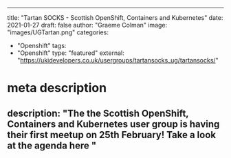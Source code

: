 
--- 

title: "Tartan SOCKS - Scottish OpenShift, Containers and Kubernetes"
date: 2021-01-27
draft: false
author: "Graeme Colman"
image: "images/UGTartan.png"
categories:
- "Openshift"
tags:
- "Openshift"
type: "featured"
external: "https://ukidevelopers.co.uk/usergroups/tartansocks_ug/tartansocks/"
# meta description
description: "The the Scottish OpenShift, Containers and Kubernetes user group is having their first meetup on 25th February! Take a look at the agenda here "
---

